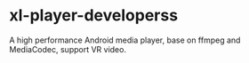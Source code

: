 # xl-player-developerss
A high performance Android media player, base on ffmpeg and MediaCodec, support VR video.
